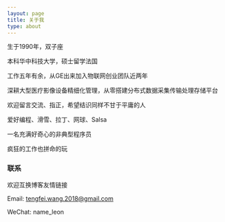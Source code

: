 ```yaml
---
layout: page
title: 关于我
type: about
---
```

生于1990年，双子座

本科华中科技大学，硕士留学法国

工作五年有余，从GE出来加入物联网创业团队近两年

深耕大型医疗影像设备精细化管理，从零搭建分布式数据采集传输处理存储平台

欢迎留言交流、指正，希望结识同样不甘于平庸的人

爱好编程、滑雪、拉丁、网球、Salsa

一名充满好奇心的非典型程序员

疯狂的工作也拼命的玩

### 联系 ###
欢迎互换博客友情链接

Email: tengfei.wang.2018@gmail.com

WeChat: name_leon
